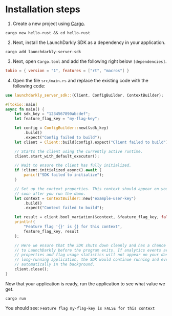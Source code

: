 # Installation steps
1. Create a new project using [Cargo](https://doc.rust-lang.org/book/ch01-01-installation.html#installation).
```shell
cargo new hello-rust && cd hello-rust
```

2. Next, install the LaunchDarkly SDK as a dependency in your application.
```shell
cargo add launchdarkly-server-sdk
```

3. Next, open `Cargo.toml` and add the following right below `[dependencies]`.
```toml
tokio = { version = "1", features = ["rt", "macros"] }
```

4. Open the file `src/main.rs` and replace the existing code with the following code:
```rust
use launchdarkly_server_sdk::{Client, ConfigBuilder, ContextBuilder};

#[tokio::main]
async fn main() {
    let sdk_key = "1234567890abcdef";
    let feature_flag_key = "my-flag-key";

    let config = ConfigBuilder::new(&sdk_key)
        .build()
        .expect("Config failed to build");
    let client = Client::build(config).expect("Client failed to build");

    // Starts the client using the currently active runtime.
    client.start_with_default_executor();

    // Wait to ensure the client has fully initialized.
    if !client.initialized_async().await {
        panic!("SDK failed to initialize");
    }

    // Set up the context properties. This context should appear on your LaunchDarkly contexts dashboard
    // soon after you run the demo.
    let context = ContextBuilder::new("example-user-key")
        .build()
        .expect("Context failed to build");

    let result = client.bool_variation(&context, &feature_flag_key, false);
    println!(
        "Feature flag '{}' is {} for this context",
        feature_flag_key, result
    );

    // Here we ensure that the SDK shuts down cleanly and has a chance to deliver analytics events
    // to LaunchDarkly before the program exits. If analytics events are not delivered, the context
    // properties and flag usage statistics will not appear on your dashboard. In a normal
    // long-running application, the SDK would continue running and events would be delivered
    // automatically in the background.
    client.close();
}
```

Now that your application is ready, run the application to see what value we get.
```shell
cargo run
```

You should see:
`Feature flag my-flag-key is FALSE for this context`